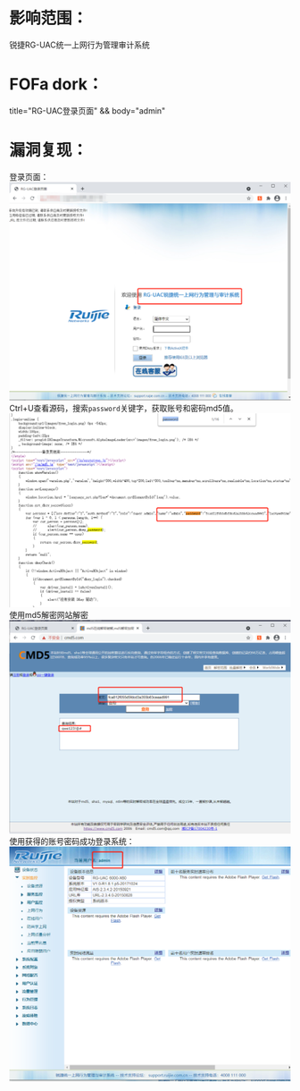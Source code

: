 # 影响范围：
锐捷RG-UAC统一上网行为管理审计系统
# FOFa dork：
title="RG-UAC登录页面" && body="admin"  
# 漏洞复现：
登录页面：
![image](images/login.png)
Ctrl+U查看源码，搜索```password```关键字，获取账号和密码md5值。
![image](images/passwd.png)
使用md5解密网站解密  
![image](images/md5.png)
使用获得的账号密码成功登录系统：  
![image](images/success.png)


